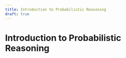 ```yaml
---
title: Introduction to Probabilistic Reasoning
draft: true
---
```


# Introduction to Probabilistic Reasoning


